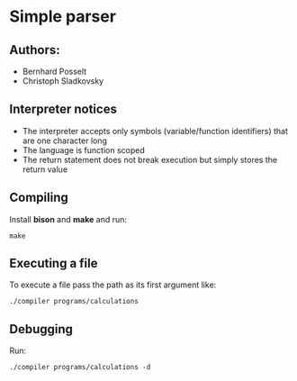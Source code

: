 # Simple parser

## Authors:

* Bernhard Posselt
* Christoph Sladkovsky

## Interpreter notices

* The interpreter accepts only symbols (variable/function identifiers) that are one character long
* The language is function scoped
* The return statement does not break execution but simply stores the return value

## Compiling
Install **bison** and **make** and run:

    make

## Executing a file
To execute a file pass the path as its first argument like:

    ./compiler programs/calculations

## Debugging

Run:

    ./compiler programs/calculations -d